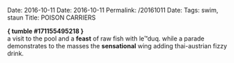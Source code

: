Date: 2016-10-11
Date: 2016-10-11
Permalink: /20161011
Date: 
Tags:  swim, staun
Title: POISON CARRIERS
  
**{ tumble #171155495218 }**  
a visit to the pool and a **feast** of raw fish with le™duq. while a parade demonstrates to the masses the **sensational** wing adding thai-austrian fizzy drink.